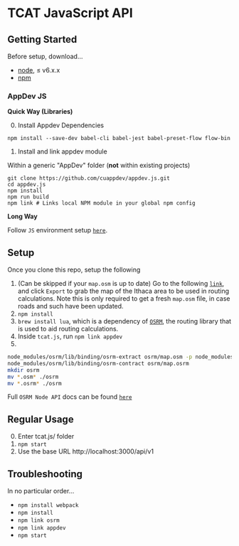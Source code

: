 # TCAT JavaScript API

## Getting Started

Before setup, download...

  - [node](https://nodejs.org/en/download/), ≤ v6.x.x
  - [npm](https://www.npmjs.com/get-npm)
  
### AppDev JS

**Quick Way (Libraries)**

0. Install Appdev Dependencies

`npm install --save-dev babel-cli babel-jest babel-preset-flow flow-bin`

1. Install and link appdev module

Within a generic "AppDev" folder (**not** within existing projects)

````
git clone https://github.com/cuappdev/appdev.js.git
cd appdev.js
npm install
npm run build
npm link # Links local NPM module in your global npm config
````

**Long Way**

Follow `JS` environment setup [`here`](https://github.com/cuappdev/bible/tree/master/js).

## Setup

Once you clone this repo, setup the following

1. (Can be skipped if your `map.osm` is up to date)
Go to the following [`link`](http://www.openstreetmap.org/export#map=13/42.4510/-76.4967), and
click `Export` to grab the map of the Ithaca area to be used in routing calculations.
Note this is only required to get a fresh `map.osm` file, in case roads and such have
been updated.
2. `npm install`
3. `brew install lua`, which is a dependency of [`OSRM`](http://project-osrm.org/),
the routing library that is used to aid routing calculations.
4. Inside `tcat.js`, run `npm link appdev`
5.

````bash
node_modules/osrm/lib/binding/osrm-extract osrm/map.osm -p node_modules/osrm/profiles/foot.lua
node_modules/osrm/lib/binding/osrm-contract osrm/map.osrm
mkdir osrm
mv *.osm* ./osrm
mv *.osrm* ./osrm
````

Full `OSRM Node API` docs can be found [`here`](https://github.com/Project-OSRM/osrm-backend/blob/HEAD/docs/nodejs/api.md)

## Regular Usage

0. Enter tcat.js/ folder
1. `npm start`
2. Use the base URL http://localhost:3000/api/v1

## Troubleshooting

In no particular order...

- `npm install webpack`
- `npm install`
- `npm link osrm`
- `npm link appdev`
- `npm start`
